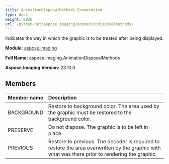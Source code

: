 ```yaml
---
title: AnimationDisposalMethods Enumeration
type: docs
weight: 8920
url: /python-net/aspose.imaging/animationdisposalmethods/
---
```


Indicates the way in which the graphic is to be treated after being displayed.

**Module:** [aspose.imaging](/imaging/python-net/aspose.imaging/)

**Full Name:** aspose.imaging.AnimationDisposalMethods

**Aspose.Imaging Version:** 23.10.0

## **Members**
| **Member name** | **Description** |
| :- | :- |
| BACKGROUND | Restore to background color. The area used by the graphic must be restored to the background color. |
| PRESERVE | Do not dispose. The graphic is to be left in place. |
| PREVIOUS | Restore to previous. The decoder is required to restore the area overwritten by the graphic with what was there prior to rendering the graphic. |
